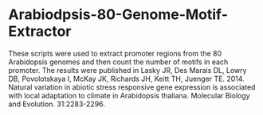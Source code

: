 # Arabiodpsis-80-Genome-Motif-Extractor

These scripts were used to extract promoter regions from the 80 Arabidopsis genomes and then count the number of motifs in each promoter.
The results were published in Lasky JR, Des Marais DL, Lowry DB, Povolotskaya I, McKay JK, Richards JH, Keitt TH,  Juenger TE. 2014. Natural variation in abiotic stress responsive gene expression is associated with local adaptation to climate in Arabidopsis thaliana. Molecular Biology and Evolution. 31:2283-2296.
